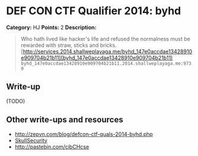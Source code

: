 # DEF CON CTF Qualifier 2014: byhd

**Category:** HJ
**Points:** 2
**Description:**

> Who hath lived like hacker's life and refused the normalness must be rewarded with straw, sticks and bricks.
> [http://services.2014.shallweplayaga.me/byhd_147e0accdae13428910e909704b21b11](byhd_147e0accdae13428910e909704b21b11)
> `byhd_147e0accdae13428910e909704b21b11.2014.shallweplayaga.me:9730`

## Write-up

(TODO)

## Other write-ups and resources

* <http://zepvn.com/blog/defcon-ctf-quals-2014-byhd.php>
* [SkullSecurity](https://blog.skullsecurity.org/2014/defcon-quals-writeup-for-byhd-reversing-a-huffman-tree)
* <http://pastebin.com/cibCHcse>
